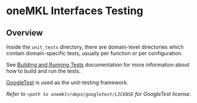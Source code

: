 # oneMKL Interfaces Testing

## Overview
Inside the `unit_tests` directory, there are domain-level directories which contain domain-specific tests, usually per function or per configuration.

See [Building and Running Tests](https://oneapi-src.github.io/oneMKL/building_and_running_tests.html) documentation for more information about how to build and run the tests.

[GoogleTest](https://github.com/google/googletest) is used as the unit-testing framework.


*Refer to `<path to onemkl>/deps/googletest/LICENSE` for GoogleTest license.*
